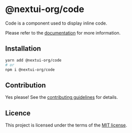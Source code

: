 # @nextui-org/code

Code is a component used to display inline code.

Please refer to the [documentation](https://nextui.org/docs/components/code) for more information.

## Installation

```sh
yarn add @nextui-org/code
# or
npm i @nextui-org/code
```

## Contribution

Yes please! See the
[contributing guidelines](https://github.com/nextui-org/nextui/blob/master/CONTRIBUTING.md)
for details.

## Licence

This project is licensed under the terms of the
[MIT license](https://github.com/nextui-org/nextui/blob/master/LICENSE).
